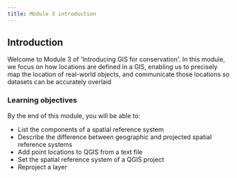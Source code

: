 ```yaml
---
title: Module 3 introduction
---
```


## Introduction
Welcome to Module 3 of 'Introducing GIS for conservation'.  In this module, we focus on how locations are defined in a GIS, enabling us to precisely map the location of real-world objects, and communicate those locations so datasets can be accurately overlaid 

### Learning objectives
By the end of this module, you will be able to:
- List the components of a spatial reference system
- Describe the difference between geographic and projected spatial reference systems
- Add point locations to QGIS from a text file
- Set the spatial reference system of a QGIS project
- Reproject a layer
